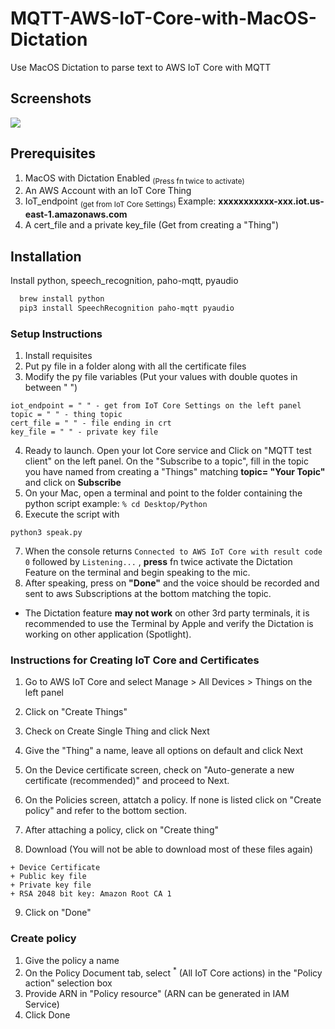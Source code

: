 
# MQTT-AWS-IoT-Core-with-MacOS-Dictation
Use MacOS Dictation to parse text to AWS IoT Core with MQTT




## Screenshots

![](https://cdn.discordapp.com/attachments/1137013235720134707/1145725442238714007/Animation.gif)


## Prerequisites 
1. MacOS with Dictation Enabled <sub> (Press fn twice to activate) </sub>
1. An AWS Account with an IoT Core Thing
1. IoT_endpoint <sub> (get from IoT Core Settings) </sub> Example: **xxxxxxxxxxx-xxx.iot.us-east-1.amazonaws.com**
1. A cert_file and a private key_file (Get from creating a "Thing")

## Installation

Install python, speech_recognition, paho-mqtt, pyaudio

```bash
  brew install python
  pip3 install SpeechRecognition paho-mqtt pyaudio

```

### Setup Instructions
1. Install requisites
1. Put py file in a folder along with all the certificate files
1. Modify the py file variables (Put your values with double quotes in between " ") 
```
iot_endpoint = " " - get from IoT Core Settings on the left panel
topic = " " - thing topic
cert_file = " " - file ending in crt
key_file = " " - private key file
```
4. Ready to launch. Open your Iot Core service and Click on "MQTT test client" on the left panel. On the "Subscribe to a topic", fill in the topic you have named from creating a "Things" matching **topic= "Your Topic"** and click on **Subscribe**
5. On your Mac, open a terminal and point to the folder containing the python script example: `% cd Desktop/Python`
6. Execute the script with 
```
python3 speak.py
```
7. When the console returns `Connected to AWS IoT Core with result code 0` followed by `Listening...` , **press** fn twice activate the Dictation Feature on the terminal and begin speaking to the mic.
8. After speaking, press on **"Done"** and the voice should be recorded and sent to aws Subscriptions at the bottom matching the topic.
+ The Dictation feature **may not work** on other 3rd party terminals, it is recommended to use the Terminal by Apple and verify the Dictation is working on other application (Spotlight).


### Instructions for Creating IoT Core and Certificates
1. Go to AWS IoT Core and select Manage > All Devices > Things on the left panel
1. Click on "Create Things"
1. Check on Create Single Thing and click Next
1. Give the "Thing" a name, leave all options on default and click Next
1. On the Device certificate screen, check on "Auto-generate a new certificate (recommended)" and proceed to Next.

1. On the Policies screen, attatch a policy. If none is listed click on "Create policy" and refer to the bottom section.
1. After attaching a policy, click on "Create thing"
1. Download (You will not be able to download most of these files again)
```
+ Device Certificate
+ Public key file
+ Private key file
+ RSA 2048 bit key: Amazon Root CA 1
```
9. Click on "Done"



### Create policy
1. Give the policy a name
1. On the Policy Document tab, select <sup>*</sup> (All IoT Core actions) in the "Policy action" selection box
1. Provide ARN in "Policy resource" (ARN can be generated in IAM Service)
1. Click Done
